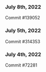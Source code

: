 ### July 8th, 2022

Commit #139052

### July 5th, 2022

Commit #314353


### July 4th, 2022

Commit #72281

